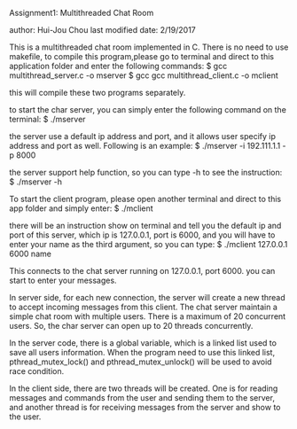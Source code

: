 Assignment1: Multithreaded Chat Room

author: Hui-Jou Chou
last modified date: 2/19/2017

This is a multithreaded chat room implemented in C. There is no need to use makefile,
to compile this program,please go to terminal and direct to this application folder and enter the following commands:
$ gcc multithread_server.c -o mserver
$ gcc gcc multithread_client.c -o mclient

this will compile these two programs separately.

to start the char server, you can simply enter the following command on the terminal:
$ ./mserver

the server use a default ip address and port, and it allows user specify ip address and port as well. Following is an example:
$ ./mserver -i 192.111.1.1 -p 8000

the server support help function, so you can type -h to see the instruction:
$ ./mserver -h

To start the client program, please open another terminal and direct to this app folder and simply enter:
$ ./mclient

there will be an instruction show on terminal and tell you the default ip and port of this server, which ip is 127.0.0.1, port is 6000, and you will have to enter your name as the third argument, so you can type:
$ ./mclient 127.0.0.1 6000 name

This connects to the chat server running on 127.0.0.1, port 6000. you can start to enter your messages.



In server side, for each new connection, the server will create a new thread to accept incoming messages from this client. The chat server maintain a simple chat room with multiple users. There is a maximum of 20 concurrent users. So, the char server can open up to 20 threads concurrently.

In the server code, there is a global variable, which is a linked list used to save all users information. When the program need to use this linked list, pthread_mutex_lock() and pthread_mutex_unlock() will be used to avoid race condition.


In the client side, there are two threads will be created. One is for reading messages and commands from the user and sending them to the server, and another thread is for receiving messages from the server and show to the user.











